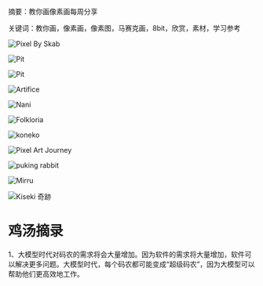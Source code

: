 摘要：教你画像素画每周分享

关键词：教你画，像素画，像素图，马赛克画，8bit，欣赏，素材，学习参考

![Pixel By Skab](https://files.mdnice.com/user/10493/22b32d21-7b3c-45d4-8a69-15618021bf48.png)

![Pit](https://files.mdnice.com/user/10493/20e0fa98-c871-4f1a-804b-fcf9bb4d9a73.png)


![Pit](https://files.mdnice.com/user/10493/c7614488-424f-4a56-8f4e-80dd240a5046.png)

![Artifice](https://files.mdnice.com/user/10493/61dfcc89-7dd5-46c1-ab1b-38ee01aaf5cd.png)


![Nani](https://files.mdnice.com/user/10493/5dd9a04b-633d-4875-b9b5-83c5f8dce1ac.png)

![Folkloria](https://files.mdnice.com/user/10493/786fecd8-73e9-4560-b1f6-8e5797789379.png)


![koneko](https://files.mdnice.com/user/10493/dae22d95-0337-4ead-9169-440ccde399fd.png)

![Pixel Art Journey](https://files.mdnice.com/user/10493/5079e038-9ee2-4ee0-8b2b-4534d88ff6c1.png)

![puking rabbit](https://files.mdnice.com/user/10493/b6b49465-84d0-4685-abef-2fa3b51fc70d.png)

![Mirru](https://files.mdnice.com/user/10493/5feda29d-bef9-4a0b-b282-b34d9e579549.png)


![Kiseki 奇跡](https://files.mdnice.com/user/10493/9ab543eb-6dc4-4031-989a-b4431f8f7bf8.png)

# 鸡汤摘录

1、大模型时代对码农的需求将会大量增加。因为软件的需求将大量增加，软件可以解决更多问题。大模型时代，每个码农都可能变成“超级码农”，因为大模型可以帮助他们更高效地工作。
